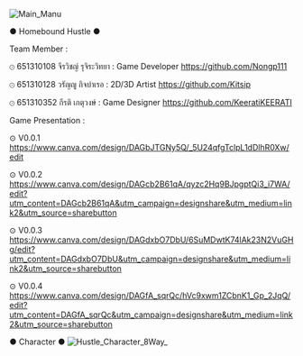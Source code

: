![Main_Manu](https://github.com/user-attachments/assets/cdb8dfa4-3890-4943-af26-127a2035c96a)
 
● Homebound Hustle ●
 
Team Member :

⊙ 651310108 จีรวิชญ์ รุจิระวิทยา : Game Developer https://github.com/Nongp111

⊙ 651310128 วรัญญู กิจบำเรอ : 2D/3D Artist https://github.com/Kitsip

⊙ 651310352 กีรติ เกตุวงษ์ : Game Designer https://github.com/KeeratiKEERATI

Game Presentation :

⊙  V0.0.1 https://www.canva.com/design/DAGbJTGNy5Q/_5U24qfgTclpL1dDlhR0Xw/edit

⊙  V0.0.2 https://www.canva.com/design/DAGcb2B61qA/qyzc2Hq9BJpgptQi3_i7WA/edit?utm_content=DAGcb2B61qA&utm_campaign=designshare&utm_medium=link2&utm_source=sharebutton

⊙  V0.0.3 https://www.canva.com/design/DAGdxbO7DbU/6SuMDwtK74lAk23N2VuGHg/edit?utm_content=DAGdxbO7DbU&utm_campaign=designshare&utm_medium=link2&utm_source=sharebutton

⊙  V0.0.4 https://www.canva.com/design/DAGfA_sqrQc/hVc9xwm1ZCbnK1_Gp_2JqQ/edit?utm_content=DAGfA_sqrQc&utm_campaign=designshare&utm_medium=link2&utm_source=sharebutton
 
● Character ● 
![Hustle_Character_8Way_](https://github.com/user-attachments/assets/4e71c5be-2e5f-4904-8754-f61973e6e3cf)
          





